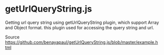 getUrlQueryString.js
========================================================

Getting url query string using getUrlQueryString plugin, which support Array and Object format.
this plugin used for accessing the query string and url.


Source
https://github.com/benayapaul/getUrlQueryString.js/blob/master/example.html
